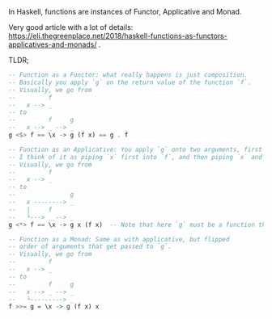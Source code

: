 In Haskell, functions are instances of Functor, Applicative and Monad.

Very good article with a lot of details: https://eli.thegreenplace.net/2018/haskell-functions-as-functors-applicatives-and-monads/ .

TLDR;
```hs
-- Function as a Functor: what really happens is just composition.
-- Basically you apply `g` on the return value of the function `f`.
-- Visually, we go from
--         f
--   x --> _
-- to
--         f     g
--   x --> _ --> _
g <$> f == \x -> g (f x) == g . f

-- Function as an Applicative: You apply `g` onto two arguments, first `x` and second `f x`.
-- I think of it as piping `x` first into `f`, and then piping `x` and `f x` into `g`. 
-- Visually, we go from
--         f
--   x --> _
-- to
--               g
--   x --------> _
--   |     f
--   └---> _ --> _
g <*> f == \x -> g x (f x)  -- Note that here `g` must be a function that takes at least two arguments.

-- Function as a Monad: Same as with applicative, but flipped
-- order of arguments that get passed to `g`.
-- Visually, we go from
--         f
--   x --> _
-- to
--         f     g
--   x --> _ --> _
--   └---------> _
f >>= g = \x -> g (f x) x
```
